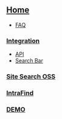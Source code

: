 ## [Home](README)
* [FAQ](faq)

### [Integration](Application) 
* [API](https://api.sitesearch.cloud/swagger-ui.html)
* [Search Bar](https://api.sitesearch.cloud/swagger-ui.html)

### [Site Search OSS](https://github.com/intrafind/if-sitesearch) 
### [IntraFind](https://intrafind.de)
### [DEMO](https://api.sitesearch.cloud)